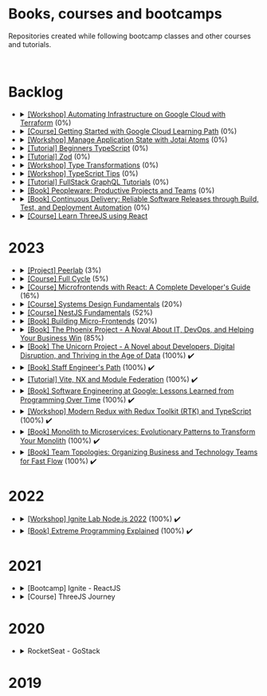 <h1>Books, courses and bootcamps</h1>

<p>Repositories created while following bootcamp classes and other courses and tutorials.</p>

<br />

<h1>Backlog</h1>

<ul>
  <li>
    <details>
      <summary>
        <a href="https://www.cloudskillsboost.google/quests/159"
          >[Workshop] Automating Infrastructure on Google Cloud with Terraform</a
        >
        (0%)
      </summary>
      <ul>
        <li>Started:</li>
        <li>Finished:</li>
      </ul>
    </details>
  </li>
  <li>
    <details>
      <summary>
        <a href="https://www.cloudskillsboost.google/journeys/8"
          >[Course] Getting Started with Google Cloud Learning Path</a
        >
        (0%)
      </summary>
      <ul>
        <li>Started:</li>
        <li>Finished:</li>
      </ul>
    </details>
  </li>
  <li>
    <details>
      <summary>
        <a href="https://egghead.io/courses/manage-application-state-with-jotai-atoms-2c3a29f0"
          >[Workshop] Manage Application State with Jotai Atoms</a
        >
        (0%)
      </summary>
      <ul>
        <li>Started:</li>
        <li>Finished:</li>
      </ul>
    </details>
  </li>
  <li>
    <details>
      <summary>
        <a href="https://www.totaltypescript.com/tutorials/beginners-typescript">[Tutorial] Beginners TypeScript</a>
        (0%)
      </summary>
      <ul>
        <li>Started:</li>
        <li>Finished:</li>
      </ul>
    </details>
  </li>
  <li>
    <details>
      <summary>
        <a href="https://www.totaltypescript.com/tutorials/zod">[Tutorial] Zod</a>
        (0%)
      </summary>
      <ul>
        <li>Started:</li>
        <li>Finished:</li>
      </ul>
    </details>
  </li>
  <li>
    <details>
      <summary>
        <a href="https://www.totaltypescript.com/workshops/type-transformations">[Workshop] Type Transformations</a>
        (0%)
      </summary>
      <ul>
        <li>Started:</li>
        <li>Finished:</li>
      </ul>
    </details>
  </li>
  <li>
    <details>
      <summary>
        <a href="https://www.totaltypescript.com/tips">[Workshop] TypeScript Tips</a>
        (0%)
      </summary>
      <ul>
        <li>Started:</li>
        <li>Finished:</li>
      </ul>
    </details>
  </li>
  <li>
    <details>
      <summary>
        <a href="https://hasura.io/learn/">[Tutorial] FullStack GraphQL Tutorials</a>
        (0%)
      </summary>
      <ul>
        <li>Started:</li>
        <li>Finished:</li>
      </ul>
    </details>
  </li>
  <li>
    <details>
      <summary>
        <a href="https://www.amazon.com.br/Peopleware-Productive-Projects-Tom-DeMarco/dp/0321934113"
          >[Book] Peopleware: Productive Projects and Teams</a
        >
        (0%)
      </summary>
      <ul>
        <li>Started:</li>
        <li>Finished:</li>
      </ul>
    </details>
  </li>
  <li>
    <details>
      <summary>
        <a
          href="https://www.amazon.com.br/Continuous-Delivery-Deployment-Automation-Addison-Wesley-ebook/dp/B003YMNVC0/ref=sr_1_4?__mk_pt_BR=%C3%85M%C3%85%C5%BD%C3%95%C3%91&crid=3BU04KJJSX364&keywords=continuous+delivery&qid=1687429885&s=books&sprefix=continuous+delivery%2Cstripbooks%2C222&sr=1-4"
          >[Book] Continuous Delivery: Reliable Software Releases through Build, Test, and Deployment Automation</a
        >
        (0%)
      </summary>
      <ul>
        <li>Started:</li>
        <li>Finished:</li>
      </ul>
    </details>
  </li>
  <li>
    <details>
      <summary>
        <a href="https://github.com/amaralc/learn-threejs-using-react">[Course] Learn ThreeJS using React</a>
      </summary>
      <ul>
        <li>Started:</li>
        <li>Finished:</li>
      </ul>
    </details>
  </li>
</ul>

<h1>2023</h1>

<ul>
  <li>
    <details>
      <summary>
        <a href="https://github.com/amaralc/peerlab">[Project] Peerlab</a>
        (3%)
      </summary>
      <ul>
        <li>Started: 2019-12-16</li>
        <li>Finished:</li>
        <li>
          <details>
            <summary>Use Cases</summary>
            <ul>
              <li>[Developer] Once I merge a PR to trunk, release notes are automatically generated (80%)</li>
              <li>[Developer] Once I open a new PR, an isolated fullstack environment is created (75%)</li>
              <li>[Developer] I can see and manage code for the whole system from a single repository (100%) ✔️</li>
              <li>[Developer] The CI pipeline do not waste time running tasks previously executed (75%)</li>
              <li>[Developer] I can easily find information about how things were done in the docs (50%)</li>
              <li>[User] I want to log in using my google account (10%)</li>
            </ul>
          </details>
        </li>
        <li>
          <details>
            <summary>System Attributes</summary>
            <ul>
              <li>[DevOps] CI/CD with GitHub Actions, Terraform and Google Cloud Platform</li>
              <li>[DevOps] Automated release workflow with Lerna, Husky and Commitlint</li>
              <li>[DevOps] Full stack preview environments for pull-requests</li>
              <li>[DevOps] Nx build system for monorepo management</li>
              <li>[DevOps] Remote caches for reduced ci time consumption with Nx Cloud</li>
              <li>[Docs] Documentation with Docusaurus</li>
              <li>[Auth] Firebase configuration</li>
            </ul>
          </details>
        </li>
      </ul>
    </details>
  </li>

  <li>
    <details>
      <summary>
        <a href="https://github.com/amaralc/full-cycle-3-0">[Course] Full Cycle</a>
        (5%)
      </summary>
      <ul>
        <li>
          <details>
            <summary>DevOps (18%) (301 lectures)</summary>
            <ul>
              <li>[DevOps] Docker (40%) (43 lectures)</li>
              <li>[DevOps] Advanced techniques with Git and Github (0%) (22 lectures)</li>
              <li>[DevOps] Continuous Integration (0%) (20 lectures)</li>
              <li>[DevOps] Kubernetes (6%) (11 lectures)</li>
              <li>[DevOps] Service Mesh with Istio (0%) (34 lectures)</li>
              <li>[DevOps] API Gateway with Kong ad Kubernetes (0%) (23 lectures)</li>
              <li>[DevOps] Observability (0%) (47 lectures)</li>
              <li>[DevOps] Introduction to OpenTelemetry (0%) (17 lectures)</li>
              <li>[DevOps] Terraform (0%) (36 lectures)</li>
              <li>[DevOps] Ansible (0%) (22 lectures)</li>
              <li>[DevOps] GitOps (0%) (18 lectures)</li>
              <li>[DevOps] Deploy to Cloud Providers (0%) (8 lectures)</li>
            </ul>
          </details>
        </li>
        <li>
          <details>
            <summary>Architecture & Development (2%) (1123 lectures)</summary>
            <ul>
              <li>[Architecture & Development] Fundamentals of software architecture (0%) (35 lectures)</li>
              <li>[Architecture & Development] Communication between systems (0%) (59 lectures)</li>
              <li>[Architecture & Development] SOLID Express (0%) (6 lectures)</li>
              <li>[Architecture & Development] Domain Driven Design (8%) (13 lectures)</li>
              <li>[Architecture & Development] DDD: Tactical Modeling and Patterns (0%) (61 lectures)</li>
              <li>[Architecture & Development] Practical Event Storming (0%) (15 lectures)</li>
              <li>[Architecture & Development] Hexagonal Architecture (28%) (36 lectures)</li>
              <li>[Architecture & Development] Clean Architecture (25%) (48 lectures)</li>
              <li>[Architecture & Development] Monolithic Systems (0%) (77 lectures)</li>
              <li>[Architecture & Development] Microservices Architecture (0%) (82 lectures)</li>
              <li>[Architecture & Development] EDA - Event Driven Architecture (0%) (45 lectures)</li>
              <li>[Architecture & Development] API Gateway (0%) (28 lectures)</li>
              <li>[Architecture & Development] Rabbit MQ (0%) (4 lectures)</li>
              <li>[Architecture & Development] Apache Kafka (0%) (45 lectures)</li>
              <li>[Architecture & Development] Authentication and Keycloak (0%) (16 lectures)</li>
              <li>[Architecture & Development] Codeflix - Practical project architecture (0%) (15 lectures)</li>
              <li>[Architecture & Development] Practical project - TypeScript Back-end (0%) (361 lectures)</li>
              <li>[Architecture & Development] Practical project - React Front-end (0%) (133 lectures)</li>
              <li>[Architecture & Development] Video encoder microservice with Go Lang (0%) (44 lectures)</li>
            </ul>
          </details>
        </li>
        <li>Started:</li>
        <li>Finished:</li>
      </ul>
    </details>
  </li>

  <li>
    <details>
      <summary>
        <a href="https://github.com/amaralc/microfrontends-with-react"
          >[Course] Microfrontends with React: A Complete Developer's Guide</a
        >
        (16%)
      </summary>
      <ul>
        <li>Started:</li>
        <li>Finished:</li>
      </ul>
    </details>
  </li>

  <li>
    <details>
      <summary>
        <a href="https://github.com/amaralc/systems-design-fundamentals-notes">[Course] Systems Design Fundamentals</a>
        (20%)
      </summary>
      <ul>
        <li>Started: 2022-12-11</li>
        <li>Finished:</li>
      </ul>
    </details>
  </li>

  <li>
    <details>
      <summary>
        <a href="https://github.com/amaralc/nestjs-fundamentals">[Course] NestJS Fundamentals</a>
        (52%)
      </summary>
      <ul>
        <li>Started: 2022-11-26</li>
        <li>Finished:</li>
      </ul>
    </details>
  </li>

  <li>
    <details>
      <summary>
        <a href="https://docs.google.com/document/d/1Lhxslykqxw0it2yzYy-AELPS-VwzoMoi69FlQB11UXc/edit?usp=share_link"
          >[Book] Building Micro-Frontends</a
        >
        (20%)
      </summary>
      <ul>
        <li>Started: 2022-10-13</li>
        <li>Finished:</li>
      </ul>
    </details>
  </li>

  <li>
    <details>
      <summary>
        <a href="https://www.amazon.com/Phoenix-Project-DevOps-Helping-Business/dp/0988262592"
          >[Book] The Phoenix Project - A Noval About IT, DevOps, and Helping Your Business Win</a
        >
        (85%)
      </summary>
      <ul>
        <li>Started: 2023-06-02</li>
        <li>Finished:</li>
      </ul>
    </details>
  </li>

  <li>
    <details>
      <summary>
        <a
          href="https://www.amazon.com/https://www.amazon.com.br/Unicorn-Project-Developers-Disruption-Thriving-ebook/dp/B07QT9QR41"
          >[Book] The Unicorn Project - A Novel about Developers, Digital Disruption, and Thriving in the Age of Data</a
        >
        (100%) ✔️
      </summary>
      <ul>
        <li>Started: 2023-07-04</li>
        <li>Finished: 2023-07-26</li>
      </ul>
    </details>
  </li>

  <li>
    <details>
      <summary>
        <a href="https://www.amazon.com/Staff-Engineers-Path-Individual-Contributors/dp/1098118731"
          >[Book] Staff Engineer's Path</a
        >
        (100%) ✔️
      </summary>
      <ul>
        <li>Started: 2023-04-26</li>
        <li>Finished: 2023-05-29</li>
      </ul>
    </details>
  </li>

  <li>
    <details>
      <summary>
        <a href="https://github.com/amaralc/vite-nx-module-federation">[Tutorial] Vite, NX and Module Federation</a>
        (100%) ✔️
      </summary>
      <ul>
        <li><a href="https://www.youtube.com/watch?v=t-nchkL9yIg">Tutorial</a></li>
        <li>Started: 2023-04-06</li>
        <li>Finished: 2023-04-07</li>
      </ul>
    </details>
  </li>

  <li>
    <details>
      <summary>
        <a href="https://www.amazon.com.br/Software-Engineering-Google-Titus-Winters/dp/1492082791"
          >[Book] Software Engineering at Google: Lessons Learned from Programming Over Time</a
        >
        (100%) ✔️
      </summary>
      <ul>
        <li>Started: 2023-02-16</li>
        <li>Finished: 2023-04-23</li>
      </ul>
    </details>
  </li>

  <li>
    <details>
      <summary>
        <a href="https://github.com/amaralc/workshop-modern-redux-with-redux-toolkit-and-typescript"
          >[Workshop] Modern Redux with Redux Toolkit (RTK) and TypeScript</a
        >
        (100%) ✔️
      </summary>
      <ul>
        <li>Workshop: https://egghead.io/courses/modern-redux-with-redux-toolkit-rtk-and-typescript-64f243c8</li>
        <li>Started: 2023-03-28</li>
        <li>Finished: 2023-03-28</li>
      </ul>
    </details>
  </li>

  <li>
    <details>
      <summary>
        <a href="https://www.amazon.com.br/Monolith-Microservices-Sam-Newman/dp/1492047848"
          >[Book] Monolith to Microservices: Evolutionary Patterns to Transform Your Monolith</a
        >
        (100%) ✔️
      </summary>
      <ul>
        <li>Started: 2023-02-04</li>
        <li>Finished: 2023-02-24</li>
      </ul>
    </details>
  </li>

  <li>
    <details>
      <summary>
        <a href="https://docs.google.com/document/d/1-61PDnyvwtDovGyJWh2ZxFKRffzUxFheF41_2WTMWpU/edit?usp=share_link"
          >[Book] Team Topologies: Organizing Business and Technology Teams for Fast Flow</a
        >
        (100%) ✔️
      </summary>
      <ul>
        <li>Started: 2022-11-02</li>
        <li>Finished: 2023-01-14</li>
      </ul>
    </details>
  </li>
</ul>

<h1>2022</h1>
<ul>
  <li>
    <details>
      <summary>
        <a href="https://github.com/amaralc/2022-course-rocketseat-ignite-lab-nodejs"
          >[Workshop] Ignite Lab Node.js 2022</a
        >
        (100%) ✔️
      </summary>
      <ul>
        <li>Started: 2022-12-13</li>
        <li>Finished: 2022-12-15</li>
      </ul>
    </details>
  </li>
  <li>
    <details>
      <summary>
        <a href="https://docs.google.com/document/d/11H4p8mdh9XqysuJRMCgnANQ6WLe_93aPJqMJi-tC13E/edit?usp=share_link"
          >[Book] Extreme Programming Explained</a
        >
        (100%) ✔️
      </summary>
      <ul>
        <li>Started: 2022-02-22</li>
        <li>Finished: 2022-10-28</li>
      </ul>
    </details>
  </li>
</ul>

<h1>2021</h1>

<ul>
  <li>
    <details>
      <summary>[Bootcamp] Ignite - ReactJS</summary>
      <br />
      <blockquote>
        <details>
          <summary>
            <strong>Chapter 01 - Fundamentals of ReactJS</strong>
          </summary>
          <br />
          <blockquote>
            <details>
              <summary>
                <a href="https://github.com/amaralc/2021-ignite-reactjs-I-github-explorer">
                  🌐 Create github explorer app
                </a>
                [ReactJS, TypeScript]
              </summary>
              <br />
              <p>Description: List github repositories for a given github username.</p>
              <br />
            </details>
            <details>
              <summary>
                <a href="https://github.com/amaralc/2021-ignite-reactjs-I-desafio-01-conceitos-do-react">
                  🌐 Challenge 01 - React concepts
                </a>
                [ReactJS, TypeScript]
              </summary>
              <br />
              <p>Description: Explore state, props and other concepts.</p>
              <br />
            </details>
            <details>
              <summary>
                <a href="https://github.com/amaralc/2021-ignite-reactjs-I-desafio-02-componentizando-a-aplicacao">
                  🌐 Challenge 02 - Create application components
                </a>
                [ReactJS, TypeScript]
              </summary>
              <br />
              <p>Description: Restructure application and organize components.</p>
              <br />
            </details>
          </blockquote>
          <br />
        </details>
        <details>
          <summary>
            <strong>Chapter 02 - First Web Application With ReactJS</strong>
          </summary>
          <br />
          <blockquote>
            <details>
              <summary>
                <a href="https://github.com/amaralc/2021-ignite-reactjs-II-dtmoney"> 🌐 Create DTMoney app </a>
                [ReactJS, TypeScript]
              </summary>
              <br />
              <p>Description: Create app to control personal finances.</p>
              <br />
            </details>
            <details>
              <summary>
                <a
                  href="https://github.com/amaralc/2021-ignite-reactjs-II-desafio-01-criando-um-hook-de-carrinho-de-compras"
                >
                  🌐 Challenge 01 - Creating a shopping cart hook
                </a>
                [ReactJS, TypeScript]
              </summary>
              <br />
              <p>Description: Creating hooks and using React Context API.</p>
              <br />
            </details>
            <details>
              <summary>
                <a href="https://github.com/amaralc/2021-ignite-reactjs-II-desafio-02-refactoring-classes-ts">
                  🌐 Challenge 02 - Refactor project using TypeScript and Functional Components
                </a>
                [ReactJS, TypeScript, JavaScript]
              </summary>
              <br />
              <p>
                Description: Convert project from Javascript to Typescript and from Class based Components to Functional
                Components.
              </p>
              <br />
            </details>
          </blockquote>
          <br />
        </details>
        <details>
          <summary>
            <strong>Chapter 03 - I - Fundamentals of Next.js</strong>
          </summary>
          <br />
          <blockquote>
            <details>
              <summary>
                <a href="https://github.com/amaralc/2021-ignite-reactjs-III-ig-news"> 🌐 Create ig.news app </a>
                [Next.js, ReactJS, TypeScript]
              </summary>
              <br />
              <p>Description: Subscription based news app, with Next.js.</p>
              <br />
            </details>
          </blockquote>
          <br />
        </details>
      </blockquote>
    </details>
  </li>

  <li>
    <details>
      <summary>[Course] ThreeJS Journey</summary>
      <br />
      <p>Create 3D visualizations with Three.jS</p>
      <br />
      <blockquote>
        <details>
          <summary>
            <a href="https://github.com/amaralc/three-js-journey/tree/main/chapter-01-basics">
              🌐 Chapter 01 - Basics
            </a>
          </summary>
          <br />
          <ol>
            <li>Introduction</li>
            <li>What is WebGL and why use Three.js</li>
            <li>Basic Scene</li>
            <li>Webpack</li>
            <li>Transform objects</li>
            <li>Animations</li>
            <li>Cameras</li>
            <li>Fullscreen and resizing</li>
          </ol>
          <br />
        </details>
      </blockquote>
    </details>
  </li>
</ul>

<h1>2020</h1>
<ul>
  <li>
    <details>
      <summary>RocketSeat - GoStack</summary>
      <br />
      <blockquote>
        <details>
          <summary>
            <a href="https://github.com/amaralc/testes-no-reactjs-e-react-native">
              🌐 Testes no ReactJS e React Native
            </a>
            [React, Redux, Jest, React Testing Library]
          </summary>
          <br />
          <p>Description: Created unit tests for components, actions and reducers using TDD.</p>
          <br />
        </details>
      </blockquote>
    </details>
  </li>
</ul>

<h1>2019</h1>
<ul></ul>
